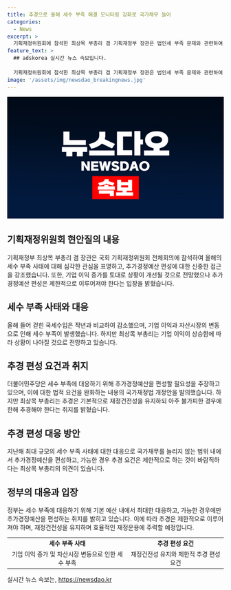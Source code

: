 ```yaml
---
title: 추경으로 올해 세수 부족 해결 모니터링 강화로 국가채무 늘어
categories:
  - News
excerpt: >
  기획재정위원회에 참석한 최상목 부총리 겸 기획재정부 장관은 법인세 부족 문제와 관련하여 기업 이익이 늘어나고 있어 상황이 나아질 것으로 전망했다. 그러나 추가경정예산 추진은 제한적이어야 하며, 결과적으로 재정건전성을 유지하면서 불가피한 경우에 한해 추경하도록 했다. 국세수입이 감소한 상황에서 세수 결손에 대한 우려가 제기되고 있지만, 정부는 어렵게 생각하며 대응하고 있다. 추가세입예산에 대한 국가재정법 개정안이 제안되고 있으며, 이에 대한 고민이 필요하다고 말했다.
feature_text: >
  ## adskorea 실시간 뉴스 속보입니다.

  기획재정위원회에 참석한 최상목 부총리 겸 기획재정부 장관은 법인세 부족 문제와 관련하여 기업 이익이 늘어나고 있어 상황이 나아질 것으로 전망했다. 그러나 추가경정예산 추진은 제한적이어야 하며, 결과적으로 재정건전성을 유지하면서 불가피한 경우에 한해 추경하도록 했다. 국세수입이 감소한 상황에서 세수 결손에 대한 우려가 제기되고 있지만, 정부는 어렵게 생각하며 대응하고 있다. 추가세입예산에 대한 국가재정법 개정안이 제안되고 있으며, 이에 대한 고민이 필요하다고 말했다.
image: '/assets/img/newsdao_breakingnews.jpg'
---
```


<p><img src="/assets/img/newsdao_breakingnews.jpg" alt="adskorea 속보" /></p>

<h2 data-ke-size="size26">기획재정위원회 현안질의 내용</h2>

<p data-ke-size="size16">기획재정부 최상목 부총리 겸 장관은 국회 기획재정위원회 전체회의에 참석하여 올해의 세수 부족 사태에 대해 심각한 관심을 표명하고, 추가경정예산 편성에 대한 신중한 접근을 강조했습니다. 또한, 기업 이익 증가를 토대로 상황이 개선될 것으로 전망했으나 추가경정예산 편성은 제한적으로 이루어져야 한다는 입장을 밝혔습니다.</p>

<h2 data-ke-size="size26">세수 부족 사태와 대응</h2>

<p data-ke-size="size16">올해 들어 걷힌 국세수입은 작년과 비교하여 감소했으며, 기업 이익과 자산시장의 변동으로 인해 세수 부족이 발생했습니다. 하지만 최상목 부총리는 기업 이익이 상승함에 따라 상황이 나아질 것으로 전망하고 있습니다.</p>

<h2 data-ke-size="size26">추경 편성 요건과 취지</h2>

<p data-ke-size="size16">더불어민주당은 세수 부족에 대응하기 위해 추가경정예산을 편성할 필요성을 주장하고 있으며, 이에 대한 법적 요건을 완화하는 내용의 국가재정법 개정안을 발의했습니다. 하지만 최상목 부총리는 추경은 기본적으로 재정건전성을 유지하되 아주 불가피한 경우에 한해 추경해야 한다는 취지를 밝혔습니다.</p>

<h2 data-ke-size="size26">추경 편성 대응 방안</h2>

<p data-ke-size="size16">지난해 최대 규모의 세수 부족 사태에 대한 대응으로 국가채무를 늘리지 않는 범위 내에서 추가경정예산을 편성하고, 가능한 경우 추경 요건은 제한적으로 하는 것이 바람직하다는 최상목 부총리의 의견이 있습니다.</p>

<h2 data-ke-size="size26">정부의 대응과 입장</h2>

<p data-ke-size="size16">정부는 세수 부족에 대응하기 위해 기본 예산 내에서 최대한 대응하고, 가능한 경우에만 추가경정예산을 편성하는 취지를 밝히고 있습니다. 이에 따라 추경은 제한적으로 이루어져야 하며, 재정건전성을 유지하며 효율적인 재정운용에 주력할 예정입니다.</p>

<table>
  <tr>
    <td style="text-align: center; height: 17px;"><b>세수 부족 사태</b></td>
    <td style="text-align: center; height: 17px;"><b>추경 편성 요건</b></td>
  </tr>
  <tr>
    <td style="text-align: center; height: 17px;">기업 이익 증가 및 자산시장 변동으로 인한 세수 부족</td>
    <td style="text-align: center; height: 17px;">재정건전성 유지와 제한적 추경 편성 요건</td>
  </tr>
</table>

<p data-ke-size="size16"></p>
실시간 뉴스 속보는, <a href="https://newsdao.kr" rel="dofollow">https://newsdao.kr</a>



